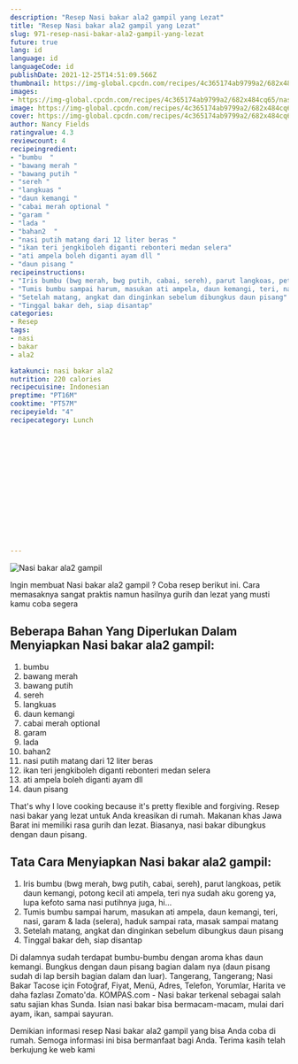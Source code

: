 ```yaml
---
description: "Resep Nasi bakar ala2 gampil yang Lezat"
title: "Resep Nasi bakar ala2 gampil yang Lezat"
slug: 971-resep-nasi-bakar-ala2-gampil-yang-lezat
future: true
lang: id
language: id
languageCode: id
publishDate: 2021-12-25T14:51:09.566Z 
thumbnail: https://img-global.cpcdn.com/recipes/4c365174ab9799a2/682x484cq65/nasi-bakar-ala2-gampil-foto-resep-utama.png
images:
- https://img-global.cpcdn.com/recipes/4c365174ab9799a2/682x484cq65/nasi-bakar-ala2-gampil-foto-resep-utama.png
image: https://img-global.cpcdn.com/recipes/4c365174ab9799a2/682x484cq65/nasi-bakar-ala2-gampil-foto-resep-utama.png
cover: https://img-global.cpcdn.com/recipes/4c365174ab9799a2/682x484cq65/nasi-bakar-ala2-gampil-foto-resep-utama.png
author: Nancy Fields
ratingvalue: 4.3
reviewcount: 4
recipeingredient:
- "bumbu  "
- "bawang merah "
- "bawang putih "
- "sereh "
- "langkuas "
- "daun kemangi "
- "cabai merah optional "
- "garam "
- "lada "
- "bahan2  "
- "nasi putih matang dari 12 liter beras "
- "ikan teri jengkiboleh diganti rebonteri medan selera"
- "ati ampela boleh diganti ayam dll "
- "daun pisang "
recipeinstructions:
- "Iris bumbu (bwg merah, bwg putih, cabai, sereh), parut langkoas, petik daun kemangi, potong kecil ati ampela, teri nya sudah aku goreng ya, lupa kefoto sama nasi putihnya juga, hi..."
- "Tumis bumbu sampai harum, masukan ati ampela, daun kemangi, teri, nasi, garam &amp; lada (selera), haduk sampai rata, masak sampai matang"
- "Setelah matang, angkat dan dinginkan sebelum dibungkus daun pisang"
- "Tinggal bakar deh, siap disantap"
categories:
- Resep
tags:
- nasi
- bakar
- ala2

katakunci: nasi bakar ala2 
nutrition: 220 calories
recipecuisine: Indonesian
preptime: "PT16M"
cooktime: "PT57M"
recipeyield: "4"
recipecategory: Lunch


     
    
    
    
    
    
    
    
    
    
    
      
    
---
```



![Nasi bakar ala2 gampil](https://img-global.cpcdn.com/recipes/4c365174ab9799a2/682x484cq65/nasi-bakar-ala2-gampil-foto-resep-utama.png)

Ingin membuat Nasi bakar ala2 gampil ? Coba resep berikut ini. Cara memasaknya sangat praktis namun hasilnya gurih dan lezat yang musti kamu coba segera

<!--inarticleads1-->

## Beberapa Bahan Yang Diperlukan Dalam Menyiapkan Nasi bakar ala2 gampil:

1. bumbu  
1. bawang merah 
1. bawang putih 
1. sereh 
1. langkuas 
1. daun kemangi 
1. cabai merah optional 
1. garam 
1. lada 
1. bahan2  
1. nasi putih matang dari 12 liter beras 
1. ikan teri jengkiboleh diganti rebonteri medan selera
1. ati ampela boleh diganti ayam dll 
1. daun pisang 

That&#39;s why I love cooking because it&#39;s pretty flexible and forgiving. Resep nasi bakar yang lezat untuk Anda kreasikan di rumah. Makanan khas Jawa Barat ini memiliki rasa gurih dan lezat. Biasanya, nasi bakar dibungkus dengan daun pisang. 

<!--inarticleads2-->

## Tata Cara Menyiapkan Nasi bakar ala2 gampil:

1. Iris bumbu (bwg merah, bwg putih, cabai, sereh), parut langkoas, petik daun kemangi, potong kecil ati ampela, teri nya sudah aku goreng ya, lupa kefoto sama nasi putihnya juga, hi...
1. Tumis bumbu sampai harum, masukan ati ampela, daun kemangi, teri, nasi, garam &amp; lada (selera), haduk sampai rata, masak sampai matang
1. Setelah matang, angkat dan dinginkan sebelum dibungkus daun pisang
1. Tinggal bakar deh, siap disantap


Di dalamnya sudah terdapat bumbu-bumbu dengan aroma khas daun kemangi. Bungkus dengan daun pisang bagian dalam nya (daun pisang sudah di lap bersih bagian dalam dan luar). Tangerang, Tangerang; Nasi Bakar Tacose için Fotoğraf, Fiyat, Menü, Adres, Telefon, Yorumlar, Harita ve daha fazlası Zomato&#39;da. KOMPAS.com - Nasi bakar terkenal sebagai salah satu sajian khas Sunda. Isian nasi bakar bisa bermacam-macam, mulai dari ayam, ikan, sampai sayuran. 

Demikian informasi  resep Nasi bakar ala2 gampil   yang bisa Anda coba di rumah. Semoga informasi ini bisa bermanfaat bagi Anda. Terima kasih telah berkujung ke web kami
